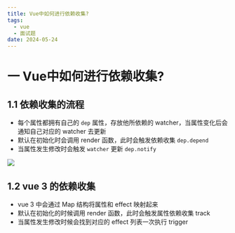 ```yaml
---
title: Vue中如何进行依赖收集?
tags:
  - vue
  - 面试题
date: 2024-05-24
---
```

# 一 Vue中如何进行依赖收集?

## 1.1 依赖收集的流程

- 每个属性都拥有自己的 `dep` 属性，存放他所依赖的 watcher，当属性变化后会通知自己对应的 watcher 去更新
- 默认在初始化时会调用 render 函数，此时会触发依赖收集 `dep.depend`
- 当属性发生修改时会触发 `watcher` 更新 `dep.notify`

![](https://i.imgur.com/Qj8mWcw.png)

## 1.2 vue 3 的依赖收集

- vue 3 中会通过 Map 结构将属性和 effect 映射起来
- 默认在初始化的时候调用 render 函数，此时会触发属性依赖收集 track
- 当属性发生修改时候会找到对应的 effect 列表一次执行 trigger